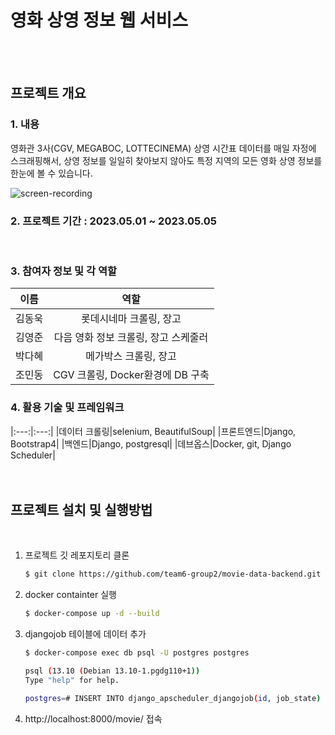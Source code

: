 # 영화 상영 정보 웹 서비스

<br></br>
## 프로젝트 개요
### 1. 내용  
영화관 3사(CGV, MEGABOC, LOTTECINEMA) 상영 시간표 데이터를 매일 자정에 스크래핑해서, 상영 정보를 일일히 찾아보지 않아도 특정 지역의 모든 영화 상영 정보를 한눈에 볼 수 있습니다.

![screen-recording](https://github.com/team6-group2/movie-data-backend/assets/65884076/65c9acbb-d341-4a83-9d1b-b7f5475e2436)


### 2. 프로젝트 기간 : 2023.05.01 ~ 2023.05.05
​
### 3. 참여자 정보 및 각 역할
|이름|역할|
|:---:|:---:|
|김동욱|롯데시네마 크롤링, 장고|
|김영준|다음 영화 정보 크롤링, 장고 스케줄러|
|박다혜|메가박스 크롤링, 장고|
|조민동|CGV 크롤링, Docker환경에 DB 구축|  

### 4. 활용 기술 및 프레임워크
|:---:|:---:|
|데이터 크롤링|selenium, BeautifulSoup|
|프론트엔드|Django, Bootstrap4|
|백엔드|Django, postgresql|
|데브옵스|Docker, git, Django Scheduler|   
<br></br>

## 프로젝트 설치 및 실행방법
​
​
1. 프로젝트 깃 레포지토리 클론
   ```sh
   $ git clone https://github.com/team6-group2/movie-data-backend.git 
   ```
2. docker containter 실행
   ```sh
   $ docker-compose up -d --build
   ```
3. djangojob 테이블에 데이터 추가
   ```sh
   $ docker-compose exec db psql -U postgres postgres
   
   psql (13.10 (Debian 13.10-1.pgdg110+1))
   Type "help" for help.
   
   postgres=# INSERT INTO django_apscheduler_djangojob(id, job_state) VALUES('111', '');
   ```
4. http://localhost:8000/movie/ 접속
